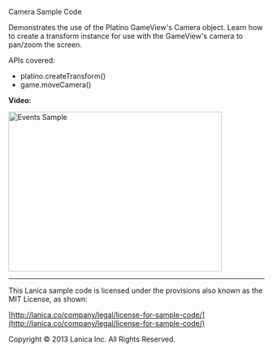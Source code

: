 Camera Sample Code

Demonstrates the use of the Platino GameView's Camera object. Learn how to create a transform instance for use with the GameView's camera to pan/zoom the screen.

APIs covered:

* platino.createTransform()
* game.moveCamera()

**Video:**

<a href="http://www.youtube.com/watch?feature=player_embedded&v=JDt9cGUGrJw" target="_blank"><img src="http://img.youtube.com/vi/JDt9cGUGrJw/0.jpg" alt="Events Sample" width="420" height="315" border="0" /></a>

----------------------------------
This Lanica sample code is licensed under the provisions also known as the MIT License, as shown:

[http://lanica.co/company/legal/license-for-sample-code/](http://lanica.co/company/legal/license-for-sample-code/)

Copyright © 2013 Lanica Inc. All Rights Reserved.
